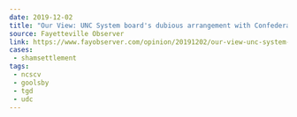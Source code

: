 ```yaml
---
date: 2019-12-02
title: "Our View: UNC System board's dubious arrangement with Confederate group looks even worse"
source: Fayetteville Observer
link: https://www.fayobserver.com/opinion/20191202/our-view-unc-system-boardrsquos-dubious-arrangement-with-confederate-group-looks-even-worse
cases:
 - shamsettlement
tags:
 - ncscv
 - goolsby
 - tgd
 - udc
---
```

